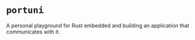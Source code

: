 # `portuni`

A personal playground for Rust embedded and building an application that communicates with it.
